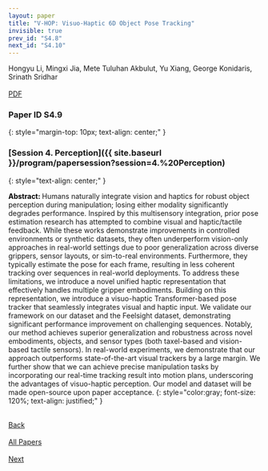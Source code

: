 ```yaml
---
layout: paper
title: "V-HOP: Visuo-Haptic 6D Object Pose Tracking"
invisible: true
prev_id: "S4.8"
next_id: "S4.10"
---
```

<div class="paper-authors">
  <div class="paper-author-box">
    <div class="paper-author-name">Hongyu Li, Mingxi Jia, Mete Tuluhan Akbulut, Yu Xiang, George Konidaris, Srinath Sridhar</div>
    <div class="paper-author-uni"></div>
  </div>
</div>

<div class="paper-pdf-modern">
  <div class="paper-menu-icon">
    <a href="https://www.roboticsproceedings.org/rss25/p122.pdf" title="Download PDF" target="_blank">
      <i class="fa fa-file-pdf-o"></i><br>
      <span class="paper-menu-label">PDF</span>
    </a>
  </div>
</div>

### Paper ID S4.9
{: style="margin-top: 10px; text-align: center;" }

### [Session 4. Perception]({{ site.baseurl }}/program/papersession?session=4.%20Perception)
{: style="text-align: center;" }

<b style="color: black;">Abstract: </b>Humans naturally integrate vision and haptics for robust object perception during manipulation; losing either modality significantly degrades performance. Inspired by this multisensory integration, prior pose estimation research has attempted to combine visual and haptic/tactile feedback. While these works demonstrate improvements in controlled environments or synthetic datasets, they often underperform vision-only approaches in real-world settings due to poor generalization across diverse grippers, sensor layouts, or sim-to-real environments. Furthermore, they typically estimate the pose for each frame, resulting in less coherent tracking over sequences in real-world deployments. To address these limitations, we introduce a novel unified haptic representation that effectively handles multiple gripper embodiments. Building on this representation, we introduce a visuo-haptic Transformer-based pose tracker that seamlessly integrates visual and haptic input. We validate our framework on our dataset and the Feelsight dataset, demonstrating significant performance improvement on challenging sequences. Notably, our method achieves superior generalization and robustness across novel embodiments, objects, and sensor types (both taxel-based and vision-based tactile sensors). In real-world experiments, we demonstrate that our approach outperforms state-of-the-art visual trackers by a large margin. We further show that we can achieve precise manipulation tasks by incorporating our real-time tracking result into motion plans, underscoring the advantages of visuo-haptic perception. Our model and dataset will be made open-source upon paper acceptance.
{: style="color:gray; font-size: 120%; text-align: justified;" }

<div class="paper-menu">
  <div class="paper-menu-inner">
    <a href="{{ site.baseurl }}/program/papers/S4.8/" title="Previous Paper">
            <div class="paper-menu-icon">
                <i class="fa fa-chevron-left"></i><br>
                <span class="paper-menu-label">Back</span>
            </div>
        </a>
    <a href="{{ site.baseurl }}/program/papers" title="All Papers">
      <div class="paper-menu-icon">
        <i class="fa fa-list"></i><br>
        <span class="paper-menu-label">All Papers</span>
      </div>
    </a>
    <a href="{{ site.baseurl }}/program/papers/S4.10/" title="Next Paper">
            <div class="paper-menu-icon">
                <i class="fa fa-chevron-right"></i><br>
                <span class="paper-menu-label">Next</span>
            </div>
        </a>
  </div>
</div>
